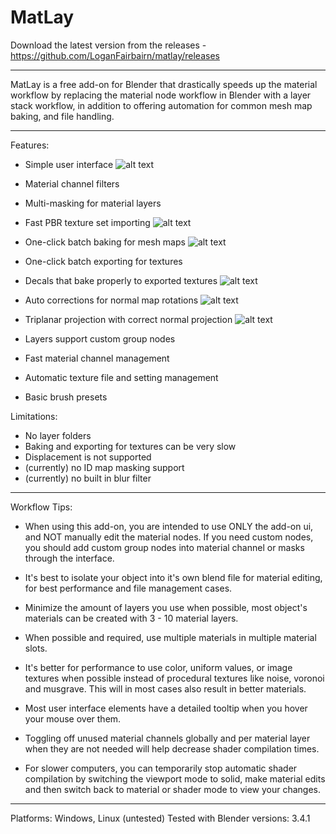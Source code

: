 # MatLay

Download the latest version from the releases - https://github.com/LoganFairbairn/matlay/releases

-----

MatLay is a free add-on for Blender that drastically speeds up the material workflow by replacing the material node workflow in Blender with a layer stack workflow, in addition to offering automation for common mesh map baking, and file handling.

-----

Features:
- Simple user interface
![alt text](https://raw.githubusercontent.com/LoganFairbairn/matlay/main/promo/UIExample.png?raw=true)

- Material channel filters

- Multi-masking for material layers

- Fast PBR texture set importing
![alt text](https://raw.githubusercontent.com/LoganFairbairn/matlay/main/promo/ImportTextureSetShowcase.gif?raw=true)

- One-click batch baking for mesh maps
![alt text](https://raw.githubusercontent.com/LoganFairbairn/matlay/main/promo/BakingExamples.jpg?raw=true)

- One-click batch exporting for textures

- Decals that bake properly to exported textures
![alt text](https://raw.githubusercontent.com/LoganFairbairn/matlay/main/promo/DecalShowcase.gif?raw=true)

- Auto corrections for normal map rotations
![alt text](https://raw.githubusercontent.com/LoganFairbairn/matlay/main/promo/NormalRotationCorrectionShowcase.gif?raw=true)

- Triplanar projection with correct normal projection
![alt text](https://raw.githubusercontent.com/LoganFairbairn/matlay/main/promo/TriplanarShowcase.gif?raw=true)

- Layers support custom group nodes

- Fast material channel management

- Automatic texture file and setting management

- Basic brush presets

Limitations:
- No layer folders
- Baking and exporting for textures can be very slow
- Displacement is not supported
- (currently) no ID map masking support
- (currently) no built in blur filter

-----

Workflow Tips:
- When using this add-on, you are intended to use ONLY the add-on ui, and NOT manually edit the material nodes. If you need custom nodes, you should add custom group nodes into material channel or masks through the interface.

- It's best to isolate your object into it's own blend file for material editing, for best performance and file management cases.

- Minimize the amount of layers you use when possible, most object's materials can be created with 3 - 10 material layers.

- When possible and required, use multiple materials in multiple material slots.

- It's better for performance to use color, uniform values, or image textures when possible instead of procedural textures like noise, voronoi and musgrave. This will in most cases also result in better materials.

- Most user interface elements have a detailed tooltip when you hover your mouse over them.

- Toggling off unused material channels globally and per material layer when they are not needed will help decrease shader compilation times.

- For slower computers, you can temporarily stop automatic shader compilation by switching the viewport mode to solid, make material edits and then switch back to material or shader mode to view your changes.

-----

Platforms: Windows, Linux (untested)
Tested with Blender versions: 3.4.1
